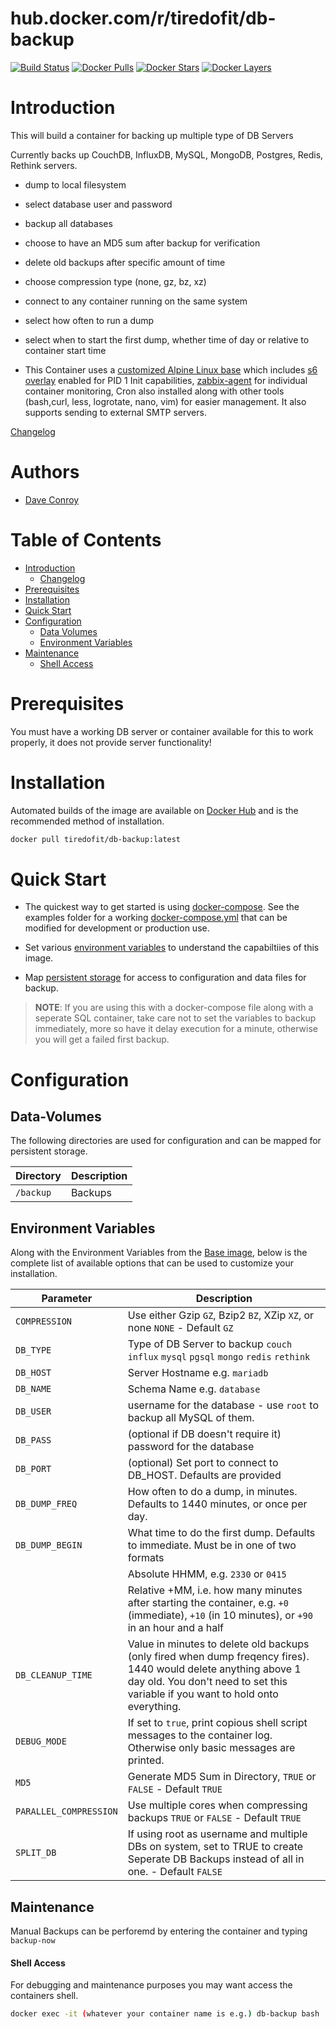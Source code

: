 # hub.docker.com/r/tiredofit/db-backup


[![Build Status](https://img.shields.io/docker/build/tiredofit/db-backup.svg)](https://hub.docker.com/r/tiredofit/db-backup)
[![Docker Pulls](https://img.shields.io/docker/pulls/tiredofit/db-backup.svg)](https://hub.docker.com/r/tiredofit/db-backup)
[![Docker Stars](https://img.shields.io/docker/stars/tiredofit/db-backup.svg)](https://hub.docker.com/r/tiredofit/db-backup)
[![Docker Layers](https://images.microbadger.com/badges/image/tiredofit/db-backup.svg)](https://microbadger.com/images/tiredofit/db-backup)

# Introduction

This will build a container for backing up multiple type of DB Servers

Currently backs up CouchDB, InfluxDB, MySQL, MongoDB, Postgres, Redis, Rethink servers.

* dump to local filesystem
* select database user and password
* backup all databases
* choose to have an MD5 sum after backup for verification
* delete old backups after specific amount of time
* choose compression type (none, gz, bz, xz)
* connect to any container running on the same system
* select how often to run a dump
* select when to start the first dump, whether time of day or relative to container start time

* This Container uses a [customized Alpine Linux base](https://hub.docker.com/r/tiredofit/alpine) which includes [s6 overlay](https://github.com/just-containers/s6-overlay) enabled for PID 1 Init capabilities, [zabbix-agent](https://zabbix.org) for individual container monitoring, Cron also installed along with other tools (bash,curl, less, logrotate, nano, vim) for easier management. It also supports sending to external SMTP servers.

[Changelog](CHANGELOG.md)

# Authors

- [Dave Conroy](https://github.com/tiredofit)

# Table of Contents

- [Introduction](#introduction)
    - [Changelog](CHANGELOG.md)
- [Prerequisites](#prerequisites)
- [Installation](#installation)
- [Quick Start](#quick-start)
- [Configuration](#configuration)
    - [Data Volumes](#data-volumes)
    - [Environment Variables](#environmentvariables)
- [Maintenance](#maintenance)
    - [Shell Access](#shell-access)

# Prerequisites

You must have a working DB server or container available for this to work properly, it does not provide server functionality!


# Installation

Automated builds of the image are available on [Docker Hub](https://hub.docker.com/r/tiredofit/db-backup) and is the recommended
method of installation.


```bash
docker pull tiredofit/db-backup:latest
```

# Quick Start

* The quickest way to get started is using [docker-compose](https://docs.docker.com/compose/). See the examples folder for a working [docker-compose.yml](examples/docker-compose.yml) that can be modified for development or production use.

* Set various [environment variables](#environment-variables) to understand the capabiltiies of this image.
* Map [persistent storage](#data-volumes) for access to configuration and data files for backup.

> **NOTE**: If you are using this with a docker-compose file along with a seperate SQL container, take care not to set the variables to backup immediately, more so have it delay execution for a minute, otherwise you will get a failed first backup.

# Configuration

## Data-Volumes

The following directories are used for configuration and can be mapped for persistent storage.

| Directory | Description |
|-----------|-------------|
| `/backup` | Backups |


## Environment Variables

Along with the Environment Variables from the [Base image](https://hub.docker.com/r/tiredofit/alpine), below is the complete list of available options that can be used to customize your installation.


| Parameter | Description |
|-----------|-------------|
| `COMPRESSION` | Use either Gzip `GZ`, Bzip2 `BZ`, XZip `XZ`, or none `NONE` - Default `GZ`
| `DB_TYPE` | Type of DB Server to backup `couch` `influx` `mysql` `pgsql` `mongo` `redis` `rethink`
| `DB_HOST` | Server Hostname e.g. `mariadb`
| `DB_NAME` | Schema Name e.g. `database`
| `DB_USER` | username for the database - use `root` to backup all MySQL of them.
| `DB_PASS` | (optional if DB doesn't require it) password for the database
| `DB_PORT` | (optional) Set port to connect to DB_HOST. Defaults are provided
| `DB_DUMP_FREQ` | How often to do a dump, in minutes. Defaults to 1440 minutes, or once per day.
| `DB_DUMP_BEGIN` | What time to do the first dump. Defaults to immediate. Must be in one of two formats
| | Absolute HHMM, e.g. `2330` or `0415`
| | Relative +MM, i.e. how many minutes after starting the container, e.g. `+0` (immediate), `+10` (in 10 minutes), or `+90` in an hour and a half
| `DB_CLEANUP_TIME` | Value in minutes to delete old backups (only fired when dump freqency fires). 1440 would delete anything above 1 day old. You don't need to set this variable if you want to hold onto everything.
| `DEBUG_MODE` | If set to `true`, print copious shell script messages to the container log. Otherwise only basic messages are printed.
| `MD5` | Generate MD5 Sum in Directory, `TRUE` or `FALSE` - Default `TRUE`
| `PARALLEL_COMPRESSION` | Use multiple cores when compressing backups `TRUE` or `FALSE` - Default `TRUE` |
| `SPLIT_DB` | If using root as username and multiple DBs on system, set to TRUE to create Seperate DB Backups instead of all in one. - Default `FALSE` |


## Maintenance

Manual Backups can be perforemd by entering the container and typing `backup-now`

#### Shell Access

For debugging and maintenance purposes you may want access the containers shell.

```bash
docker exec -it (whatever your container name is e.g.) db-backup bash
```

